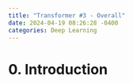 ```yaml
---
title: "Transformer #3 - Overall"
date: 2024-04-19 08:26:28 -0400
categories: Deep Learning
---
```


# 0. Introduction

<br>
<br>

